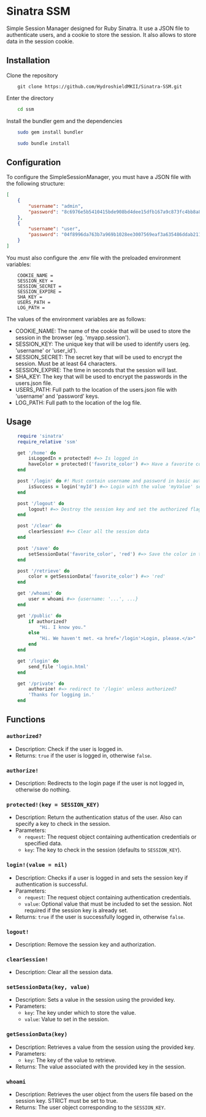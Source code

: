 # Sinatra SSM
 Simple Session Manager designed for Ruby Sinatra. It use a JSON file to authenticate users, and a cookie to store the session. It also allows to store data in the session cookie.

## Installation
Clone the repository
```
    git clone https://github.com/HydroshieldMKII/Sinatra-SSM.git
```
Enter the directory
```bash
    cd ssm
```
Install the bundler gem and the dependencies
```bash
    sudo gem install bundler
```
```bash
    sudo bundle install
```

## Configuration
To configure the SimpleSessionManager, you must have a JSON file with the following structure:
```json
[
    {
        "username": "admin",
        "password": "8c6976e5b5410415bde908bd4dee15dfb167a9c873fc4bb8a81f6f2ab448a918"
    },
    {
        "username": "user",
        "password": "04f8996da763b7a969b1028ee3007569eaf3a635486ddab211d512c85b9df8fb"
    }
]
```
You must also configure the .env file with the preloaded environment variables:
```env
    COOKIE_NAME = 
    SESSION_KEY = 
    SESSION_SECRET = 
    SESSION_EXPIRE = 
    SHA_KEY = 
    USERS_PATH =
    LOG_PATH =
```
The values of the environment variables are as follows:
- COOKIE_NAME: The name of the cookie that will be used to store the session in the browser (eg. 'myapp.session').
- SESSION_KEY: The unique key that will be used to identify users (eg. 'username' or 'user_id').
- SESSION_SECRET: The secret key that will be used to encrypt the session. Must be at least 64 characters.
- SESSION_EXPIRE: The time in seconds that the session will last.
- SHA_KEY: The key that will be used to encrypt the passwords in the users.json file.
- USERS_PATH: Full path to the location of the users.json file with 'username' and 'password' keys.
- LOG_PATH: Full path to the location of the log file.

## Usage
```ruby
    require 'sinatra'
    require_relative 'ssm'

    get '/home' do
        isLoggedIn = protected! #=> Is logged in
        haveColor = protected!('favorite_color') #=> Have a favorite color set in the cookie
    end

    post '/login' do #! Must contain username and password in basic auth request !#
        isSuccess = login('myId') #=> Login with the value 'myValue' set in the unique SESSION_KEY
    end

    post '/logout' do
        logout! #=> Destroy the session key and set the authorized flag to false
    end

    post '/clear' do
        clearSession! #=> Clear all the session data
    end

    post '/save' do
        setSessionData('favorite_color', 'red') #=> Save the color in the cookie
    end

    post '/retrieve' do
        color = getSessionData('favorite_color') #=> 'red'
    end

    get '/whoami' do
        user = whoami #=> {username: '...', ...}
    end

    get '/public' do
        if authorized?
            "Hi. I know you."
        else
            "Hi. We haven't met. <a href='/login'>Login, please.</a>"
        end
    end

    get '/login' do
        send_file 'login.html'
    end

    get '/private' do
        authorize! #=> redirect to '/login' unless authorized?
        'Thanks for logging in.'
    end
```

## Functions

### `authorized?`
- Description: Check if the user is logged in.
- Returns: `true` if the user is logged in, otherwise `false`.

### `authorize!`
- Description: Redirects to the login page if the user is not logged in, otherwise do nothing.

### `protected!(key = SESSION_KEY)`
- Description: Return the authentication status of the user. Also can specify a key to check in the session.
- Parameters:
  - `request`: The request object containing authentication credentials or specified data.
  - `key`: The key to check in the session (defaults to `SESSION_KEY`).

### `login!(value = nil)`
- Description: Checks if a user is logged in and sets the session key if authentication is successful.
- Parameters:
  - `request`: The request object containing authentication credentials.
  - `value`: Optional value that must be included to set the session. Not required if the session key is already set.
- Returns: `true` if the user is successfully logged in, otherwise `false`.

### `logout!`
- Description: Remove the session key and authorization.

### `clearSession!`
- Description: Clear all the session data.

### `setSessionData(key, value)`
- Description: Sets a value in the session using the provided key.
- Parameters:
  - `key`: The key under which to store the value.
  - `value`: Value to set in the session.

### `getSessionData(key)`
- Description: Retrieves a value from the session using the provided key.
- Parameters:
  - `key`: The key of the value to retrieve.
- Returns: The value associated with the provided key in the session.

### `whoami`
- Description: Retrieves the user object from the users file based on the session key. STRICT must be set to true.
- Returns: The user object corresponding to the `SESSION_KEY`.


    

